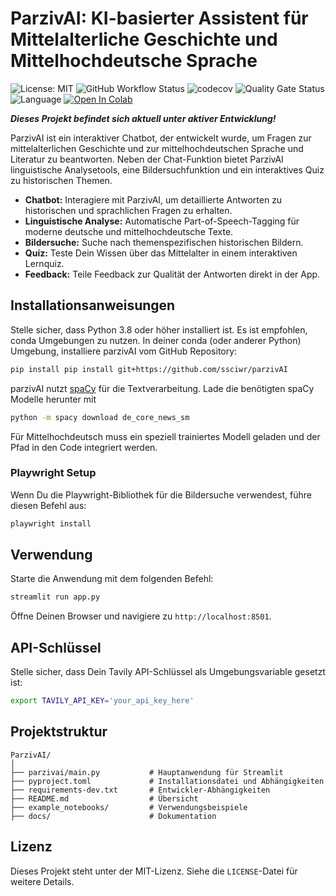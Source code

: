# ParzivAI: KI-basierter Assistent für Mittelalterliche Geschichte und Mittelhochdeutsche Sprache
![License: MIT](https://img.shields.io/github/license/ssciwr/parzivAI)
![GitHub Workflow Status](https://img.shields.io/github/actions/workflow/status/ssciwr/parzivAI/ci.yml?branch=main)
![codecov](https://img.shields.io/codecov/c/github/ssciwr/parzivAI)
![Quality Gate Status](https://sonarcloud.io/api/project_badges/measure?project=ssciwr_parzivAI&metric=alert_status)
![Language](https://img.shields.io/github/languages/top/ssciwr/parzivAI)
[![Open In Colab](https://colab.research.google.com/assets/colab-badge.svg)](https://colab.research.google.com/github/ssciwr/parzivAI/blob/main/example_notebooks/demo.ipynb)

**_Dieses Projekt befindet sich aktuell unter aktiver Entwicklung!_**

ParzivAI ist ein interaktiver Chatbot, der entwickelt wurde, um Fragen zur mittelalterlichen Geschichte und zur mittelhochdeutschen Sprache und Literatur zu beantworten. Neben der Chat-Funktion bietet ParzivAI linguistische Analysetools, eine Bildersuchfunktion und ein interaktives Quiz zu historischen Themen.

- **Chatbot:** Interagiere mit ParzivAI, um detaillierte Antworten zu historischen und sprachlichen Fragen zu erhalten.
- **Linguistische Analyse:** Automatische Part-of-Speech-Tagging für moderne deutsche und mittelhochdeutsche Texte.
- **Bildersuche:** Suche nach themenspezifischen historischen Bildern.
- **Quiz:** Teste Dein Wissen über das Mittelalter in einem interaktiven Lernquiz.
- **Feedback:** Teile Feedback zur Qualität der Antworten direkt in der App.

## Installationsanweisungen

Stelle sicher, dass Python 3.8 oder höher installiert ist. Es ist empfohlen, conda Umgebungen zu nutzen. In deiner conda (oder anderer Python) Umgebung, installiere parzivAI vom GitHub Repository:
```bash
pip install pip install git+https://github.com/ssciwr/parzivAI
```
parzivAI nutzt [spaCy](https://spacy.io/) für die Textverarbeitung. Lade die benötigten spaCy Modelle herunter mit
```bash
python -m spacy download de_core_news_sm
```

Für Mittelhochdeutsch muss ein speziell trainiertes Modell geladen und der Pfad in den Code integriert werden.

### Playwright Setup

Wenn Du die Playwright-Bibliothek für die Bildersuche verwendest, führe diesen Befehl aus:

```bash
playwright install
```

## Verwendung
Starte die Anwendung mit dem folgenden Befehl:

```bash
streamlit run app.py
```

Öffne Deinen Browser und navigiere zu `http://localhost:8501`.

## API-Schlüssel
Stelle sicher, dass Dein Tavily API-Schlüssel als Umgebungsvariable gesetzt ist:

```bash
export TAVILY_API_KEY='your_api_key_here'
```

## Projektstruktur
```
ParzivAI/
│
├── parzivai/main.py           # Hauptanwendung für Streamlit
├── pyproject.toml             # Installationsdatei und Abhängigkeiten
├── requirements-dev.txt       # Entwickler-Abhängigkeiten
├── README.md                  # Übersicht
├── example_notebooks/         # Verwendungsbeispiele
├── docs/                      # Dokumentation
```

## Lizenz
Dieses Projekt steht unter der MIT-Lizenz. Siehe die `LICENSE`-Datei für weitere Details.
